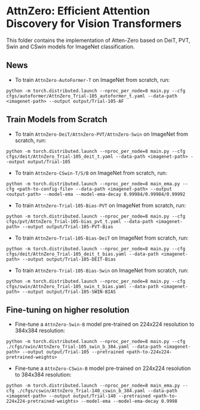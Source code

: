 # AttnZero: Efficient Attention Discovery for Vision Transformers

This folder contains the implementation of Atten-Zero based on DeiT, PVT, Swin and CSwin models for ImageNet classification.


## News

- To train `AttnZero-AutoFormer-T` on ImageNet from scratch, run:

```shell
python -m torch.distributed.launch --nproc_per_node=8 main.py --cfg cfgs/autoformer/AttnZero_Trial-105_autoformer_t.yaml --data-path <imagenet-path> --output output/Trial-105-AF
```


## Train Models from Scratch

- To train `AttnZero-DeiT/AttnZero-PVT/AttnZero-Swin` on ImageNet from scratch, run:

```shell
python -m torch.distributed.launch --nproc_per_node=8 main.py --cfg cfgs/deit/AttnZero_Trial-105_deit_t.yaml --data-path <imagenet-path> --output output/Trial-105
```

- To train `AttnZero-CSwin-T/S/B` on ImageNet from scratch, run:

```shell
python -m torch.distributed.launch --nproc_per_node=8 main_ema.py --cfg <path-to-config-file> --data-path <imagenet-path> --output <output-path> --model-ema --model-ema-decay 0.99984/0.99984/0.99992
```

- To train `AttnZero-Trial-105-Bias-PVT` on ImageNet from scratch, run:

```shell
python -m torch.distributed.launch --nproc_per_node=8 main.py --cfg cfgs/pvt/AttnZero_Trial-105-bias_pvt_t.yaml --data-path <imagenet-path> --output output/Trial-105-PVT-Bias
```

- To train `AttnZero-Trial-105-Bias-DeiT` on ImageNet from scratch, run:

```shell
python -m torch.distributed.launch --nproc_per_node=8 main.py --cfg cfgs/deit/AttnZero_Trial-105_deit_t_bias.yaml --data-path <imagenet-path> --output output/Trial-105-DEIT-Bias
```
- To train `AttnZero-Trial-105-Bias-Swin` on ImageNet from scratch, run:

```shell
python -m torch.distributed.launch --nproc_per_node=8 main.py --cfg cfgs/swin/AttnZero_Trial-105_swin_t_bias.yaml --data-path <imagenet-path> --output output/Trial-105-SWIN-BIAS
```


## Fine-tuning on higher resolution

- Fine-tune a `AttnZero-Swin-B` model pre-trained on 224x224 resolution to 384x384 resolution:


```shell
python -m torch.distributed.launch --nproc_per_node=8 main.py --cfg ./cfgs/swin/AttnZero_Trial-105_swin_b_384.yaml --data-path <imagenet-path> --output output/Trial-105 --pretrained <path-to-224x224-pretrained-weights>
```

- Fine-tune a `AttnZero-CSwin-B` model pre-trained on 224x224 resolution to 384x384 resolution:


```shell
python -m torch.distributed.launch --nproc_per_node=8 main_ema.py --cfg ./cfgs/cswin/AttnZero_Trial-140_cswin_b_384.yaml --data-path <imagenet-path> --output output/Trial-140 --pretrained <path-to-224x224-pretrained-weights> --model-ema --model-ema-decay 0.9998
```


